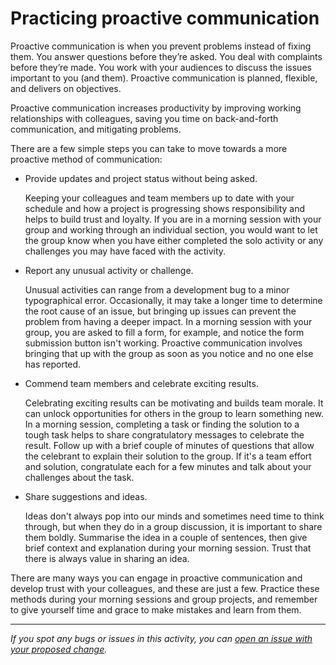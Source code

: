 # Practicing proactive communication

Proactive communication is when you prevent problems instead of fixing them. You answer questions before they’re asked. You deal with complaints before they’re made. You work with your audiences to discuss the issues important to you (and them). Proactive communication is planned, flexible, and delivers on objectives.

Proactive communication increases productivity by improving working relationships with colleagues, saving you time on back-and-forth communication, and mitigating problems. 

There are a few simple steps you can take to move towards a more proactive method of communication: 

- Provide updates and project status without being asked.

    Keeping your colleagues and team members up to date with your schedule and how a project is progressing shows responsibility and helps to build trust and loyalty. If you are in a morning session with your group and working through an individual section, you would want to let the group know when you have either completed the solo activity or any challenges you may have faced with the activity. 

- Report any unusual activity or challenge.

    Unusual activities can range from a development bug to a minor typographical error. Occasionally, it may take a longer time to determine the root cause of an issue, but bringing up issues can prevent the problem from having a deeper impact. In a morning session with your group, you are asked to fill a form, for example, and notice the form submission button isn't working. Proactive communication involves bringing that up with the group as soon as you notice and no one else has reported. 

- Commend team members and celebrate exciting results.

    Celebrating exciting results can be motivating and builds team morale. It can unlock opportunities for others in the group to learn something new. In a morning session, completing a task or finding the solution to a tough task helps to share congratulatory messages to celebrate the result. Follow up with a brief couple of minutes of questions that allow the celebrant to explain their solution to the group. If it's a team effort and solution, congratulate each for a few minutes and talk about your challenges about the task. 

- Share suggestions and ideas.

    Ideas don't always pop into our minds and sometimes need time to think through, but when they do in a group discussion, it is important to share them boldly. Summarise the idea in a couple of sentences, then give brief context and explanation during your morning session. Trust that there is always value in sharing an idea. 

There are many ways you can engage in proactive communication and develop trust with your colleagues, and these are just a few. Practice these methods during your morning sessions and group projects, and remember to give yourself time and grace to make mistakes and learn from them.



------

_If you spot any bugs or issues in this activity, you can [open an issue with your proposed change](https://github.com/microverseinc/curriculum-transversal-skills/blob/main/git-github/articles/open_issue.md)._
